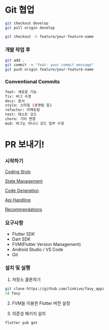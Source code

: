 # Git 협업

```bash
git checkout develop
git pull origin develop

git checkout -b feature/your-feature-name
```

### 개발 작업 후

```bash
git add .
git commit -m "feat: your commit message"
git push origin feature/your-feature-name
```

### Conventional Commits

```bash
feat: 새로운 기능
fix: 버그 수정
docs: 문서
style: 스타일 (포맷팅 등)
refactor: 리팩토링
test: 테스트 코드
chore: 기타 변경
mod: 버그는 아니나 코드 일부 수정
```

# PR 보내기!

### 시작하기

[Coding Style](https://github.com/1kl1/flutter_template/blob/main/coding_style.pdf)

[State Management](https://github.com/1kl1/flutter_template/blob/main/state_management.pdf)

[Code Generation](https://github.com/1kl1/flutter_template/blob/main/code_generation.pdf)

[Api Handling](https://github.com/1kl1/flutter_template/blob/main/api_handling.pdf)

[Recommendations](https://github.com/1kl1/flutter_template/blob/main/recommendations.pdf)

### 요구사항

- Flutter SDK
- Dart SDK
- FVM(Flutter Version Management)
- Android Studio / VS Code
- Git

### 설치 및 실행

1. 저장소 클론하기

```bash
git clone https://github.com/linkive/favy_app/
cd favy
```

2. FVM을 이용한 Flutter 버전 설정

3. 의존성 패키지 설치

```bash
flutter pub get
```
